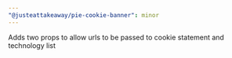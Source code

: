 ```yaml
---
"@justeattakeaway/pie-cookie-banner": minor
---
```


Adds two props to allow urls to be passed to cookie statement and technology list
